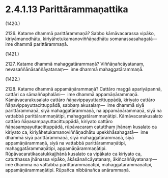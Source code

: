 # 2.4.1.13 Parittārammaṇattika

(1420.)

2126\. Katame dhammā parittārammaṇā? Sabbo kāmāvacarassa vipāko, kiriyāmanodhātu, kiriyāhetukamanoviññāṇadhātu somanassasahagatā—  ime dhammā parittārammaṇā.

(1421.)

2127\. Katame dhammā mahaggatārammaṇā? Viññāṇañcāyatanaṃ, nevasaññānāsaññāyatanaṃ—  ime dhammā mahaggatārammaṇā.

(1422.)

2128\. Katame dhammā appamāṇārammaṇā? Cattāro maggā apariyāpannā, cattāri ca sāmaññaphalāni—  ime dhammā appamāṇārammaṇā. Kāmāvacarakusalato cattāro ñāṇavippayuttacittuppādā, kiriyato cattāro ñāṇavippayuttacittuppādā, sabbaṃ akusalaṃ—  ime dhammā siyā parittārammaṇā, siyā mahaggatārammaṇā, na appamāṇārammaṇā, siyā na vattabbā parittārammaṇātipi, mahaggatārammaṇātipi. Kāmāvacarakusalato cattāro ñāṇasampayuttacittuppādā, kiriyato cattāro ñāṇasampayuttacittuppādā, rūpāvacaraṃ catutthaṃ jhānaṃ kusalato ca kiriyato ca, kiriyāhetukamanoviññāṇadhātu upekkhāsahagatā—  ime dhammā siyā parittārammaṇā, siyā mahaggatārammaṇā, siyā appamāṇārammaṇā, siyā na vattabbā parittārammaṇātipi, mahaggatārammaṇātipi, appamāṇārammaṇātipi. Rūpāvacaratikacatukkajjhānā kusalato ca vipākato ca kiriyato ca, catutthassa jhānassa vipāko, ākāsānañcāyatanaṃ, ākiñcaññāyatanaṃ—  ime dhammā na vattabbā parittārammaṇātipi, mahaggatārammaṇātipi, appamāṇārammaṇātipi. Rūpañca nibbānañca anārammaṇā.
